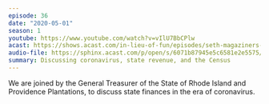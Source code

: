 ```yaml
---
episode: 36
date: "2020-05-01"
season: 1
youtube: https://www.youtube.com/watch?v=vIlU7BbCPlw
acast: https://shows.acast.com/in-lieu-of-fun/episodes/seth-magaziners-debut-on-the-show-may-1-2020
audio-file: https://sphinx.acast.com/p/open/s/6071b87945e5c6581e2e5575/e/6126f7a5c16cbe0015bf8d6d/media.mp3
summary: Discussing coronavirus, state revenue, and the Census
---
```

We are joined by the General Treasurer of the State of Rhode Island and Providence Plantations, to discuss state finances in the era of coronavirus.
